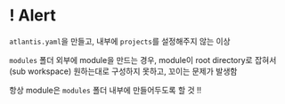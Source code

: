 # ! Alert

`atlantis.yaml`을 만들고, 내부에 `projects`를 설정해주지 않는 이상

`modules` 폴더 외부에 module을 만드는 경우, module이 root directory로 잡혀서 (sub workspace) 원하는대로 구성하지 못하고, 꼬이는 문제가 발생함

항상 module은 `modules` 폴더 내부에 만들어두도록 할 것 !!
